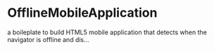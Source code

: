 OfflineMobileApplication
==========

a boileplate to build HTML5 mobile application that detects when the navigator is offline and dis...